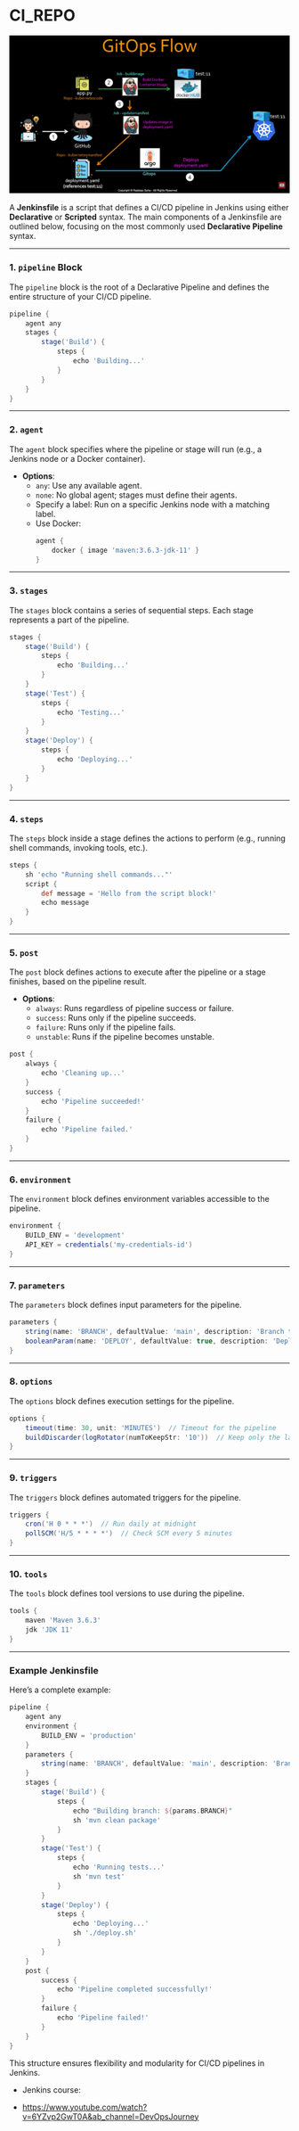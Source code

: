 # CI_REPO

![alt text](gitops_flow.png)

A **Jenkinsfile** is a script that defines a CI/CD pipeline in Jenkins using either **Declarative** or **Scripted** syntax. The main components of a Jenkinsfile are outlined below, focusing on the most commonly used **Declarative Pipeline** syntax.

---

### **1. `pipeline` Block**
The `pipeline` block is the root of a Declarative Pipeline and defines the entire structure of your CI/CD pipeline.

```groovy
pipeline {
    agent any
    stages {
        stage('Build') {
            steps {
                echo 'Building...'
            }
        }
    }
}
```

---

### **2. `agent`**
The `agent` block specifies where the pipeline or stage will run (e.g., a Jenkins node or a Docker container).

- **Options**:
  - `any`: Use any available agent.
  - `none`: No global agent; stages must define their agents.
  - Specify a label: Run on a specific Jenkins node with a matching label.
  - Use Docker:
    ```groovy
    agent {
        docker { image 'maven:3.6.3-jdk-11' }
    }
    ```

---

### **3. `stages`**
The `stages` block contains a series of sequential steps. Each stage represents a part of the pipeline.

```groovy
stages {
    stage('Build') {
        steps {
            echo 'Building...'
        }
    }
    stage('Test') {
        steps {
            echo 'Testing...'
        }
    }
    stage('Deploy') {
        steps {
            echo 'Deploying...'
        }
    }
}
```

---

### **4. `steps`**
The `steps` block inside a stage defines the actions to perform (e.g., running shell commands, invoking tools, etc.).

```groovy
steps {
    sh 'echo "Running shell commands..."'
    script {
        def message = 'Hello from the script block!'
        echo message
    }
}
```

---

### **5. `post`**
The `post` block defines actions to execute after the pipeline or a stage finishes, based on the pipeline result.

- **Options**:
  - `always`: Runs regardless of pipeline success or failure.
  - `success`: Runs only if the pipeline succeeds.
  - `failure`: Runs only if the pipeline fails.
  - `unstable`: Runs if the pipeline becomes unstable.

```groovy
post {
    always {
        echo 'Cleaning up...'
    }
    success {
        echo 'Pipeline succeeded!'
    }
    failure {
        echo 'Pipeline failed.'
    }
}
```

---

### **6. `environment`**
The `environment` block defines environment variables accessible to the pipeline.

```groovy
environment {
    BUILD_ENV = 'development'
    API_KEY = credentials('my-credentials-id')
}
```

---

### **7. `parameters`**
The `parameters` block defines input parameters for the pipeline.

```groovy
parameters {
    string(name: 'BRANCH', defaultValue: 'main', description: 'Branch to build')
    booleanParam(name: 'DEPLOY', defaultValue: true, description: 'Deploy after build')
}
```

---

### **8. `options`**
The `options` block defines execution settings for the pipeline.

```groovy
options {
    timeout(time: 30, unit: 'MINUTES')  // Timeout for the pipeline
    buildDiscarder(logRotator(numToKeepStr: '10'))  // Keep only the last 10 builds
}
```

---

### **9. `triggers`**
The `triggers` block defines automated triggers for the pipeline.

```groovy
triggers {
    cron('H 0 * * *')  // Run daily at midnight
    pollSCM('H/5 * * * *')  // Check SCM every 5 minutes
}
```

---

### **10. `tools`**
The `tools` block defines tool versions to use during the pipeline.

```groovy
tools {
    maven 'Maven 3.6.3'
    jdk 'JDK 11'
}
```

---

### **Example Jenkinsfile**
Here’s a complete example:

```groovy
pipeline {
    agent any
    environment {
        BUILD_ENV = 'production'
    }
    parameters {
        string(name: 'BRANCH', defaultValue: 'main', description: 'Branch to build')
    }
    stages {
        stage('Build') {
            steps {
                echo "Building branch: ${params.BRANCH}"
                sh 'mvn clean package'
            }
        }
        stage('Test') {
            steps {
                echo 'Running tests...'
                sh 'mvn test'
            }
        }
        stage('Deploy') {
            steps {
                echo 'Deploying...'
                sh './deploy.sh'
            }
        }
    }
    post {
        success {
            echo 'Pipeline completed successfully!'
        }
        failure {
            echo 'Pipeline failed!'
        }
    }
}
```

This structure ensures flexibility and modularity for CI/CD pipelines in Jenkins.

* Jenkins course: 
- https://www.youtube.com/watch?v=6YZvp2GwT0A&ab_channel=DevOpsJourney